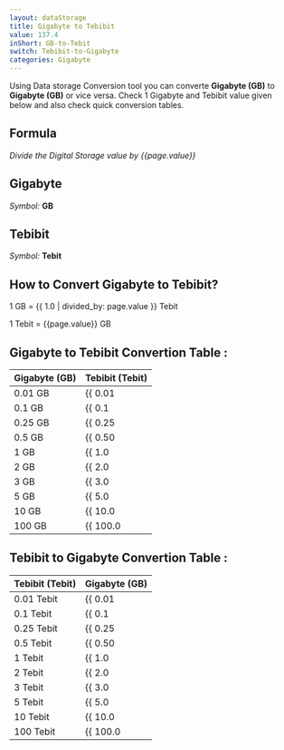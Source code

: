 ```yaml
---
layout: dataStorage
title: Gigabyte to Tebibit
value: 137.4
inShort: GB-to-Tebit
switch: Tebibit-to-Gigabyte
categories: Gigabyte
---
```


Using Data storage Conversion tool you can converte **Gigabyte (GB)** to **Gigabyte (GB)** or vice versa. Check 1 Gigabyte and Tebibit value given below and also check quick conversion tables.

## Formula
*Divide the Digital Storage value by {{page.value}}*

## Gigabyte
*Symbol:* **GB**

## Tebibit
*Symbol:* **Tebit**

## How to Convert Gigabyte to Tebibit?

1 GB = {{ 1.0 | divided_by: page.value }} Tebit

1 Tebit = {{page.value}} GB


## Gigabyte to Tebibit Convertion Table :

| Gigabyte (GB) | Tebibit (Tebit) |
| ---- | ---- |
| 0.01 GB | {{ 0.01 | divided_by: page.value }} Tebit |
| 0.1 GB | {{ 0.1 | divided_by: page.value }} Tebit |
| 0.25 GB | {{ 0.25 | divided_by: page.value }} Tebit |
| 0.5 GB | {{ 0.50 | divided_by: page.value }} Tebit |
| 1 GB | {{ 1.0 | divided_by: page.value }} Tebit |
| 2 GB | {{ 2.0 | divided_by: page.value }} Tebit |
| 3 GB | {{ 3.0 | divided_by: page.value }} Tebit |
| 5 GB | {{ 5.0 | divided_by: page.value }} Tebit |
| 10 GB | {{ 10.0 | divided_by: page.value }} Tebit |
| 100 GB | {{ 100.0 | divided_by: page.value }} Tebit |

## Tebibit to Gigabyte Convertion Table :

| Tebibit (Tebit) | Gigabyte (GB) |
| ---- | ---- |
| 0.01 Tebit | {{ 0.01 | times: page.value }} GB |
| 0.1 Tebit | {{ 0.1 | times: page.value }} GB |
| 0.25 Tebit | {{ 0.25 | times: page.value }} GB |
| 0.5 Tebit | {{ 0.50 | times: page.value }} GB |
| 1 Tebit | {{ 1.0 | times: page.value }} GB |
| 2 Tebit | {{ 2.0 | times: page.value }} GB |
| 3 Tebit | {{ 3.0 | times: page.value }} GB |
| 5 Tebit | {{ 5.0 | times: page.value }} GB |
| 10 Tebit | {{ 10.0 | times: page.value }} GB |
| 100 Tebit | {{ 100.0 | times: page.value }} GB |


<script>
document.getElementById('selectInput')[12].selected = true
document.getElementById('selectOutput')[15].selected = true
</script>
